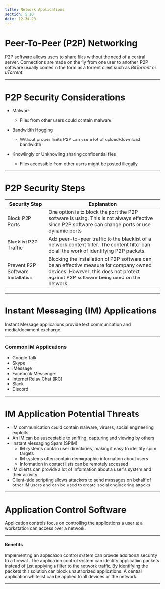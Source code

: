 ```yaml
---
title: Network Applications
section: 5.10
date: 12-30-20
---
```


# Peer-To-Peer (P2P) Networking

P2P software allows users to share files without the need of a central server. Connections are made on the fly from one user to another. P2P software usually comes in the form as a torrent client such as _BitTorrent_ or _uTorrent_.

---

# P2P Security Considerations

- Malware

  - Files from other users could contain malware

- Bandwidth Hogging
  - Without proper limits P2P can use a lot of upload/download bandwidth
- Knowlingly or Unknowling sharing confidential files
  - Files accessible from other users might be posted illegally

---

# P2P Security Steps

| Security Step                     | Explanation                                                                                                                                                                     |
| --------------------------------- | ------------------------------------------------------------------------------------------------------------------------------------------------------------------------------- |
| Block P2P Ports                   | One option is to block the port the P2P software is using. This is not always effective since P2P software can change ports or use dynamic ports.                               |
| Blacklist P2P Traffic             | Add peer-to-peer traffic to the blacklist of a network content filter. The content filter can do all the work of identifying P2P packets.                                       |
| Prevent P2P Software Installation | Blocking the installation of P2P software can be an effective measure for company owned devices. However, this does not protect against P2P software being used on the network. |

---

# Instant Messaging (IM) Applications

Instant Message applications provide text communication and media/document exchange.

---

### Common IM Applications

- Google Talk
- Skype
- iMessage
- Facebook Messenger
- Internet Relay Chat (IRC)
- Slack
- Discord

---

# IM Application Potential Threats

- IM communication could contain malware, viruses, social engineering exploits
- An IM can be susceptable to sniffing, capturing and viewing by others
- Instant Messaging Spam (SPIM)
  - IM systems contain user directories, making it easy to identify spim targets
  - IM systems often contain demographic information about users
  - Information in contact lists can be remotely accessed
- IM clients can provide a lot of information about a user's system and their activity
- Client-side scripting allows attackers to send messages on behalf of other IM users and can be used to create social engineering attacks

---

# Application Control Software

Application controls focus on controlling the applications a user at a workstation can access over a network.

---

#### Benefits

Implementing an application control system can provide additional security to a firewall. The application control system can identify application packets instead of just applying a filter to the network traffic. By identifying the packets this solution can block unauthorized applications. A central application whitelist can be applied to all devices on the network.

---
